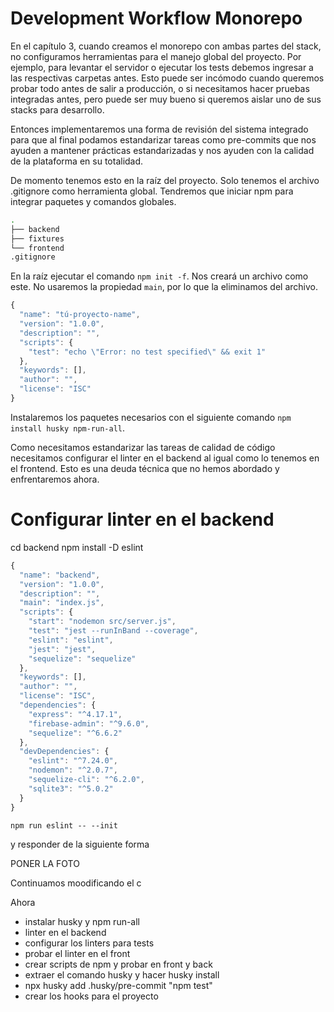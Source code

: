 # Development Workflow Monorepo
En el capítulo 3, cuando creamos el monorepo con ambas partes del stack, no configuramos herramientas para el manejo global del proyecto. Por ejemplo, para levantar el servidor o ejecutar los tests debemos ingresar a las respectivas carpetas antes. Esto puede ser incómodo cuando queremos probar todo antes de salir a producción, o si necesitamos hacer pruebas integradas antes, pero puede ser muy bueno si queremos aislar uno de sus stacks para desarrollo.

Entonces implementaremos una forma de revisión del sistema integrado para que al final podamos estandarizar tareas como pre-commits que nos ayuden a mantener prácticas estandarizadas y nos ayuden con la calidad de la plataforma en su totalidad.

De momento tenemos esto en la raíz del proyecto. Solo tenemos el archivo .gitignore como herramienta global. Tendremos que iniciar npm para integrar paquetes y comandos globales. 



```bash
.
├── backend
├── fixtures
└── frontend
.gitignore

```

En la raíz ejecutar el comando `npm init -f`. Nos creará un archivo como este. No usaremos la propiedad `main`, por lo que la eliminamos del archivo.

```javascript
{
  "name": "tú-proyecto-name",
  "version": "1.0.0",
  "description": "",
  "scripts": {
    "test": "echo \"Error: no test specified\" && exit 1"
  },
  "keywords": [],
  "author": "",
  "license": "ISC"
}
```

Instalaremos los paquetes necesarios con el siguiente comando `npm install husky npm-run-all`.

Como necesitamos estandarizar las tareas de calidad de código necesitamos configurar el linter en el backend al igual como lo tenemos en el frontend. Esto es una deuda técnica que no hemos abordado y enfrentaremos ahora.

# Configurar linter en el backend

cd backend
npm install -D eslint

```javascript
{
  "name": "backend",
  "version": "1.0.0",
  "description": "",
  "main": "index.js",
  "scripts": {
    "start": "nodemon src/server.js",
    "test": "jest --runInBand --coverage",
    "eslint": "eslint",
    "jest": "jest",
    "sequelize": "sequelize"
  },
  "keywords": [],
  "author": "",
  "license": "ISC",
  "dependencies": {
    "express": "^4.17.1",
    "firebase-admin": "^9.6.0",
    "sequelize": "^6.6.2"
  },
  "devDependencies": {
    "eslint": "^7.24.0",
    "nodemon": "^2.0.7",
    "sequelize-cli": "^6.2.0",
    "sqlite3": "^5.0.2"
  }
}

```

`npm run eslint -- --init`

y responder de la siguiente forma 

PONER LA FOTO

Continuamos moodificando el c

Ahora 

- instalar husky y npm run-all
- linter en el backend
- configurar los linters para tests
- probar el linter en el front
- crear scripts de npm y probar en front y back
- extraer el comando husky y hacer husky install
- npx husky add .husky/pre-commit "npm test"
- crear los hooks para el proyecto